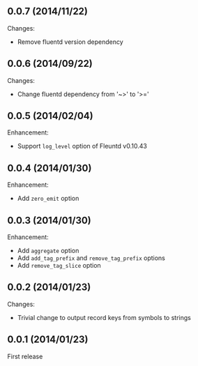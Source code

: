 ## 0.0.7 (2014/11/22)

Changes:

* Remove fluentd version dependency

## 0.0.6 (2014/09/22)

Changes:

* Change fluentd dependency from '~>' to '>='

## 0.0.5 (2014/02/04)

Enhancement:

* Support `log_level` option of Fleuntd v0.10.43

## 0.0.4  (2014/01/30)

Enhancement:

* Add `zero_emit` option

## 0.0.3  (2014/01/30)

Enhancement:

* Add `aggregate` option
* Add `add_tag_prefix` and `remove_tag_prefix` options
* Add `remove_tag_slice` option

## 0.0.2  (2014/01/23)

Changes:

* Trivial change to output record keys from symbols to strings

## 0.0.1  (2014/01/23)

First release

